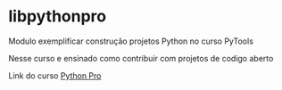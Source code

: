 # libpythonpro
Modulo exemplificar construção projetos Python no curso PyTools

Nesse curso e ensinado como contribuir com projetos de codigo aberto

Link do curso [Python Pro](https://plataforma.dev.pro.br/)
